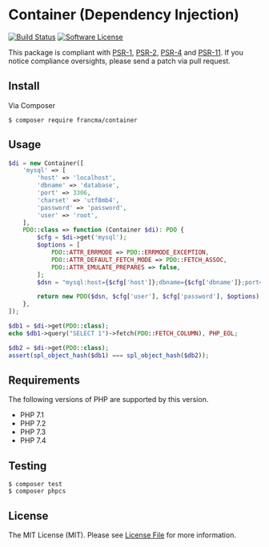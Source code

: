# Container (Dependency Injection)

[![Build Status](https://travis-ci.org/francma/container.svg?branch=master)](https://travis-ci.org/francma/container)
[![Software License](https://img.shields.io/badge/license-MIT-brightgreen.svg?style=flat-square)](LICENSE.md)

This package is compliant with [PSR-1], [PSR-2], [PSR-4] and [PSR-11]. If you notice compliance oversights, please send a patch via pull request.

[PSR-1]: https://github.com/php-fig/fig-standards/blob/master/accepted/PSR-1-basic-coding-standard.md
[PSR-2]: https://github.com/php-fig/fig-standards/blob/master/accepted/PSR-2-coding-style-guide.md
[PSR-4]: https://github.com/php-fig/fig-standards/blob/master/accepted/PSR-4-autoloader.md
[PSR-11]: https://github.com/php-fig/fig-standards/blob/master/accepted/PSR-11-container.md

## Install

Via Composer

```
$ composer require francma/container
```

## Usage

```php
$di = new Container([
    'mysql' => [
        'host' => 'localhost',
        'dbname' => 'database',
        'port' => 3306,
        'charset' => 'utf8mb4',
        'password' => 'password',
        'user' => 'root',
    ],
    PDO::class => function (Container $di): PDO {
        $cfg = $di->get('mysql');
        $options = [
            PDO::ATTR_ERRMODE => PDO::ERRMODE_EXCEPTION,
            PDO::ATTR_DEFAULT_FETCH_MODE => PDO::FETCH_ASSOC,
            PDO::ATTR_EMULATE_PREPARES => false,
        ];
        $dsn = "mysql:host={$cfg['host']};dbname={$cfg['dbname']};port={$cfg['port']};charset={$cfg['charset']}";

        return new PDO($dsn, $cfg['user'], $cfg['password'], $options);
    },
]);

$db1 = $di->get(PDO::class);
echo $db1->query("SELECT 1")->fetch(PDO::FETCH_COLUMN), PHP_EOL;

$db2 = $di->get(PDO::class);
assert(spl_object_hash($db1) === spl_object_hash($db2));
```

## Requirements

The following versions of PHP are supported by this version.

* PHP 7.1
* PHP 7.2
* PHP 7.3
* PHP 7.4

## Testing

```
$ composer test
$ composer phpcs
```

## License

The MIT License (MIT). Please see [License File](https://github.com/francma/container/blob/master/LICENSE.md) for more information.
